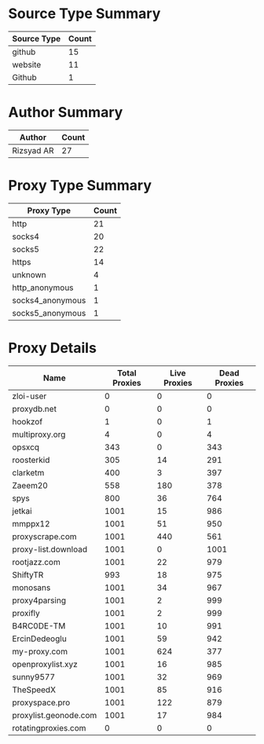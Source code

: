 # Source Type Summary

| Source Type | Count |
|-------------|-------|
| github | 15 |
| website | 11 |
| Github | 1 |


# Author Summary

| Author | Count |
|--------|-------|
| Rizsyad AR | 27 |


# Proxy Type Summary

| Proxy Type | Count |
|------------|-------|
| http | 21 |
| socks4 | 20 |
| socks5 | 22 |
| https | 14 |
| unknown | 4 |
| http_anonymous | 1 |
| socks4_anonymous | 1 |
| socks5_anonymous | 1 |


# Proxy Details

| Name | Total Proxies | Live Proxies | Dead Proxies |
|------|---------------|--------------|---------------|
| zloi-user | 0 | 0 | 0 |
| proxydb.net | 0 | 0 | 0 |
| hookzof | 1 | 0 | 1 |
| multiproxy.org | 4 | 0 | 4 |
| opsxcq | 343 | 0 | 343 |
| roosterkid | 305 | 14 | 291 |
| clarketm | 400 | 3 | 397 |
| Zaeem20 | 558 | 180 | 378 |
| spys | 800 | 36 | 764 |
| jetkai | 1001 | 15 | 986 |
| mmppx12 | 1001 | 51 | 950 |
| proxyscrape.com | 1001 | 440 | 561 |
| proxy-list.download | 1001 | 0 | 1001 |
| rootjazz.com | 1001 | 22 | 979 |
| ShiftyTR | 993 | 18 | 975 |
| monosans | 1001 | 34 | 967 |
| proxy4parsing | 1001 | 2 | 999 |
| proxifly | 1001 | 2 | 999 |
| B4RC0DE-TM | 1001 | 10 | 991 |
| ErcinDedeoglu | 1001 | 59 | 942 |
| my-proxy.com | 1001 | 624 | 377 |
| openproxylist.xyz | 1001 | 16 | 985 |
| sunny9577 | 1001 | 32 | 969 |
| TheSpeedX | 1001 | 85 | 916 |
| proxyspace.pro | 1001 | 122 | 879 |
| proxylist.geonode.com | 1001 | 17 | 984 |
| rotatingproxies.com | 0 | 0 | 0 |
